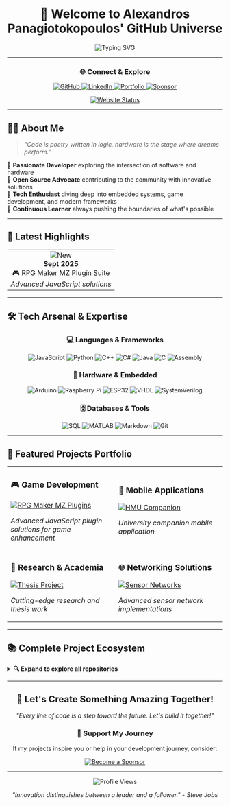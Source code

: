 <div align="center">

# 🚀 Welcome to Alexandros Panagiotokopoulos' GitHub Universe

<img src="https://readme-typing-svg.herokuapp.com?font=Fira+Code&size=24&duration=3000&pause=1000&color=36BCF7&center=true&vCenter=true&width=600&lines=Software+Developer;Hardware+Enthusiast;Open+Source+Contributor;Innovation+Explorer" alt="Typing SVG" />

---

### 🌐 Connect & Explore

<p align="center">
  <a href="https://github.com/alexandrospanag">
    <img src="https://img.shields.io/badge/GitHub-100000?style=for-the-badge&logo=github&logoColor=white" alt="GitHub"/>
  </a>
  <a href="https://www.linkedin.com/in/αλέξανδρος-παναγιωτακόπουλος/">
    <img src="https://img.shields.io/badge/LinkedIn-0077B5?style=for-the-badge&logo=linkedin&logoColor=white" alt="LinkedIn"/>
  </a>
  <a href="https://alexandrospanag.github.io">
    <img src="https://img.shields.io/badge/Portfolio-FF5722?style=for-the-badge&logo=todoist&logoColor=white" alt="Portfolio"/>
  </a>
  <a href="https://github.com/sponsors/AlexandrosPanag">
    <img src="https://img.shields.io/badge/Sponsor-EA4AAA?style=for-the-badge&logo=github-sponsors&logoColor=white" alt="Sponsor"/>
  </a>
</p>

<p align="center">
  <a href="https://alexandrospanag.github.io">
    <img src="https://img.shields.io/website?label=Website&style=for-the-badge&up_color=success&up_message=ONLINE&url=https%3A%2F%2Falexandrospanag.github.io" alt="Website Status"/>
  </a>
</p>

</div>

---

## 👨‍💻 About Me

> *"Code is poetry written in logic, hardware is the stage where dreams perform."*

🔹 **Passionate Developer** exploring the intersection of software and hardware  
🔹 **Open Source Advocate** contributing to the community with innovative solutions  
🔹 **Tech Enthusiast** diving deep into embedded systems, game development, and modern frameworks  
🔹 **Continuous Learner** always pushing the boundaries of what's possible  

---

## 📢 Latest Highlights

<table align="center">
<tr>
<td align="center">
  <img src="https://img.shields.io/badge/NEW-FF6B6B?style=for-the-badge&logo=sparkpost&logoColor=white" alt="New"/>
  <br/>
  <strong>Sept 2025</strong>
  <br/>
  🎮 RPG Maker MZ Plugin Suite
  <br/>
  <em>Advanced JavaScript solutions</em>
</td>
</tr>
</table>

---



## 🛠️ Tech Arsenal & Expertise

<div align="center">

### 💻 Languages & Frameworks
<p>
  <img src="https://img.shields.io/badge/JavaScript-F7DF1E?style=flat-square&logo=javascript&logoColor=black" alt="JavaScript"/>
  <img src="https://img.shields.io/badge/Python-3776AB?style=flat-square&logo=python&logoColor=white" alt="Python"/>
  <img src="https://img.shields.io/badge/C++-00599C?style=flat-square&logo=cplusplus&logoColor=white" alt="C++"/>
  <img src="https://img.shields.io/badge/C%23-239120?style=flat-square&logo=csharp&logoColor=white" alt="C#"/>
  <img src="https://img.shields.io/badge/Java-ED8B00?style=flat-square&logo=java&logoColor=white" alt="Java"/>
  <img src="https://img.shields.io/badge/C-00599C?style=flat-square&logo=c&logoColor=white" alt="C"/>
  <img src="https://img.shields.io/badge/Assembly-654FF0?style=flat-square&logo=assemblyscript&logoColor=white" alt="Assembly"/>
</p>

### 🔧 Hardware & Embedded
<p>
  <img src="https://img.shields.io/badge/Arduino-00979D?style=flat-square&logo=arduino&logoColor=white" alt="Arduino"/>
  <img src="https://img.shields.io/badge/Raspberry_Pi-A22846?style=flat-square&logo=raspberry-pi&logoColor=white" alt="Raspberry Pi"/>
  <img src="https://img.shields.io/badge/ESP32-000000?style=flat-square&logo=espressif&logoColor=white" alt="ESP32"/>
  <img src="https://img.shields.io/badge/VHDL-0075A8?style=flat-square&logo=xilinx&logoColor=white" alt="VHDL"/>
  <img src="https://img.shields.io/badge/SystemVerilog-EE0000?style=flat-square&logo=verilog&logoColor=white" alt="SystemVerilog"/>
</p>

### 🗄️ Databases & Tools
<p>
  <img src="https://img.shields.io/badge/SQL-4479A1?style=flat-square&logo=mysql&logoColor=white" alt="SQL"/>
  <img src="https://img.shields.io/badge/MATLAB-0076A8?style=flat-square&logo=mathworks&logoColor=white" alt="MATLAB"/>
  <img src="https://img.shields.io/badge/Markdown-000000?style=flat-square&logo=markdown&logoColor=white" alt="Markdown"/>
  <img src="https://img.shields.io/badge/Git-F05032?style=flat-square&logo=git&logoColor=white" alt="Git"/>
</p>

</div>

---

## 🌟 Featured Projects Portfolio

<div align="center">

<table>
<tr>
<td width="50%">

### 🎮 Game Development
[![RPG Maker MZ Plugins](https://img.shields.io/badge/🎯_RPG_Maker_MZ-Plugins-FF6B6B?style=for-the-badge)](https://github.com/AlexandrosPanag/My_RPGMAKERMZ_Plugins_Repository)

*Advanced JavaScript plugin solutions for game enhancement*

</td>
<td width="50%">

### 📱 Mobile Applications  
[![HMU Companion](https://img.shields.io/badge/📲_HMU-Companion-4CAF50?style=for-the-badge)](https://github.com/AlexandrosPanag/HMU_Companion_Application)

*University companion mobile application*

</td>
</tr>
<tr>
<td width="50%">

### 🔬 Research & Academia
[![Thesis Project](https://img.shields.io/badge/🎓_Academic-Research-2196F3?style=for-the-badge)](https://github.com/AlexandrosPanag/My_Thesis)

*Cutting-edge research and thesis work*

</td>
<td width="50%">

### 🌐 Networking Solutions
[![Sensor Networks](https://img.shields.io/badge/📡_Bluetooth-Networks-9C27B0?style=for-the-badge)](https://github.com/AlexandrosPanag/Sensor_Networks_Bluetooth_Project)

*Advanced sensor network implementations*

</td>
</tr>
</table>

</div>

---

## 📚 Complete Project Ecosystem

<details>
<summary><b>🔍 Expand to explore all repositories</b></summary>

### 💾 Programming Languages Collection
- 🟨 **[JavaScript Solutions](https://github.com/AlexandrosPanag/My_JavaScript_Projects)** - Modern web development
- 🐍 **[Python Arsenal](https://github.com/AlexandrosPanag/My_Python_Projects)** - Data science & automation
- ⚡ **[C++ Mastery](https://github.com/AlexandrosPanag/My_CPlusPlus_Projects)** - Performance-critical applications
- 🔷 **[C# Expertise](https://github.com/AlexandrosPanag/My_C_Sharp_Projects)** - Enterprise applications
- ☕ **[Java Development](https://github.com/AlexandrosPanag/My_Java_Projects)** - Cross-platform solutions
- 🔧 **[C Fundamentals](https://github.com/AlexandrosPanag/My_C_Projects)** - System programming
- 🎯 **[Assembly Deep-Dive](https://github.com/AlexandrosPanag/My_Assembly_Projects)** - Low-level optimization

### 🤖 Hardware & Embedded Systems
- 🔌 **[Arduino Innovation](https://github.com/AlexandrosPanag/My_Arduino_Projects)** - IoT solutions
- 🍓 **[Raspberry Pi Pico](https://github.com/AlexandrosPanag/My_Raspberry_Pi_Pico_Projects)** - Microcontroller mastery  
- 📡 **[Espressif Systems](https://github.com/AlexandrosPanag/My_Espressif_Projects)** - Wireless connectivity
- 🏭 **[Texas Instruments](https://github.com/AlexandrosPanag/My_TI_Projects)** - Industrial applications
- ⚡ **[VHDL Design](https://github.com/AlexandrosPanag/My_VHDL_Projects)** - FPGA development
- 🔄 **[SystemVerilog](https://github.com/AlexandrosPanag/My_SystemVerilog_Projects)** - Digital design

### 🛠️ Development Tools & Frameworks
- 💬 **[Discord Innovations](https://github.com/AlexandrosPanag/My_Discord_Projects)** - Community platforms
- 📊 **[MATLAB Analytics](https://github.com/AlexandrosPanag/My_MATLAB_Projects)** - Scientific computing
- 💎 **[Ruby Elegance](https://github.com/AlexandrosPanag/My_Ruby_Projects)** - Web applications
- 🗃️ **[SQL Mastery](https://github.com/AlexandrosPanag/My_SQL_Projects)** - Database solutions
- 📝 **[Markdown Craft](https://github.com/AlexandrosPanag/My_Markdown_Projects)** - Documentation excellence

</details>

---

<div align="center">

## 💫 Let's Create Something Amazing Together!

<p>
<em>"Every line of code is a step toward the future. Let's build it together!"</em>
</p>

### 🤝 Support My Journey
If my projects inspire you or help in your development journey, consider:

<a href="https://github.com/sponsors/AlexandrosPanag">
  <img src="https://img.shields.io/badge/❤️_Become_a_Sponsor-EA4AAA?style=for-the-badge&logo=github-sponsors&logoColor=white" alt="Become a Sponsor"/>
</a>

---

<img src="https://komarev.com/ghpvc/?username=alexandrospanag&color=blueviolet&style=flat-square&label=Profile+Views" alt="Profile Views"/>

*"Innovation distinguishes between a leader and a follower." - Steve Jobs*

</div>

